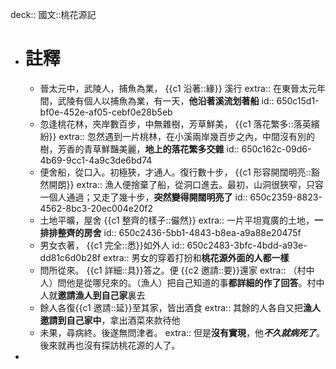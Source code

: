 deck:: 國文::桃花源記

- # 註釋
	- 晉太元中，武陵人，捕魚為業， {{c1 沿著::緣}} 溪行
	  extra:: 在東晉太元年間，武陵有個人以捕魚為業，有一天，**他沿著溪流划著船**
	  id:: 650c15d1-bf0e-452e-af05-cebf0e28b5eb
	- 忽逢桃花林，夾岸數百步，中無雜樹，芳草鮮美， {{c1 落花繁多::落英繽紛}}
	  extra:: 忽然遇到一片桃林，在小溪兩岸幾百步之內，中間沒有別的樹，芳香的青草鮮豔美麗，**地上的落花繁多交雜**
	  id:: 650c162c-09d6-4b69-9cc1-4a9c3de6bd74
	- 便舍船，從口入。初極狹，才通人。復行數十步， {{c1 形容開闊明亮::豁然開朗}}
	  extra:: 漁人便捨棄了船，從洞口進去。最初，山洞很狹窄，只容一個人通過；又走了幾十步，**突然變得開闊明亮了**
	  id:: 650c2359-8823-4562-8bc3-20ec004e20f2
	- 土地平曠，屋舍 {{c1 整齊的樣子::儼然}}
	  extra:: 一片平坦寬廣的土地，**一排排整齊的房舍**
	  id:: 650c2436-5bb1-4843-b8ea-a9a88e20475f
	- 男女衣著， {{c1 完全::悉}}如外人
	  id:: 650c2483-3bfc-4bdd-a93e-dd81c6d0b28f
	  extra:: 男女的穿着打扮和**桃花源外面的人都一樣**
	- 問所從來。 {{c1 詳細::具}}答之。便 {{c2 邀請::要}}還家
	  extra:: （村中人）問他是從哪兒來的。（漁人）把自己知道的事**都詳細的作了回答**。村中人就**邀請漁人到自己家**裏去
	- 餘人各復{{c1 邀請::延}}至其家，皆出酒食
	  extra:: 其餘的人各自又把**漁人邀請到自己家中**，拿出酒菜來款待他
	- 未果，尋病終。後遂無問津者。
	  extra:: 但是**沒有實現**，他***不久就病死了***。後來就再也沒有探訪桃花源的人了。
-